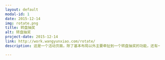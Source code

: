 ```yaml
---
layout: default
modal-id: 1
date: 2015-12-14
img: rotate.png
title: 转盘抽奖
alt: 转盘抽奖
project-date: 2015-12-14
link: http://work.wangyunxiao.com/rotate/
description: 这是一个活动页面，除了基本布局以外主要牵扯到一个转盘抽奖的功能，还有一个中奖名单列表向上无缝滚动的效果。转盘功能主要是利用了<a href="http://plugins.jquery.com/rotate/" target="_blank">Jquery Rotate</a>插件，根据转变角度对应不同奖品，利用随机数来随机每一次的角度，还可以控制抽奖次数。当然这只是前台模拟，至于概率啊、次数啊最后都要由后端的同学来控制。无缝滚动主要就是通过margin-top为负值，父元素溢出隐藏，滚动过程中通过slice()截取被隐藏的元素追加到dom中实现。具体请点击下方链接。

---
```

